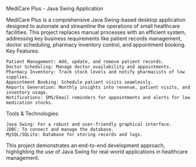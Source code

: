 MediCare Plus - Java Swing Application

MediCare Plus is a comprehensive Java Swing-based desktop application designed to automate and streamline the operations of small healthcare facilities. This project replaces manual processes with an efficient system, addressing key business requirements like patient records management, doctor scheduling, pharmacy inventory control, and appointment booking.
Key Features:

    Patient Management: Add, update, and remove patient records.
    Doctor Scheduling: Manage doctor availability and appointments.
    Pharmacy Inventory: Track stock levels and notify pharmacists of low supplies.
    Appointment Booking: Schedule patient visits seamlessly.
    Reports Generation: Monthly insights into revenue, patient visits, and inventory usage.
    Notifications: SMS/Email reminders for appointments and alerts for low medication stocks.

Tools & Technologies:

    Java Swing: For a robust and user-friendly graphical interface.
    JDBC: To connect and manage the database.
    MySQL/SQLite: Database for storing records and logs.

This project demonstrates an end-to-end development approach, highlighting the use of Java Swing for real-world applications in healthcare management.
